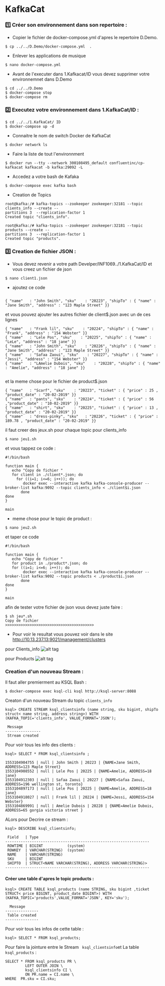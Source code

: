 
# KafkaCat 

### :one: Créer son environnement dans son repertoire :

* Copier le fichier de docker-compose.yml d'apres le repertoire D.Demo.

```
$ cp ../../D.Demo/docker-compose.yml  . 
```

* Enlever les applications de musique

```
$ nano docker-compose.yml
```

* Avant de l'executer dans 1.Kafkacat/ID vous devez supprimer votre environnemnet  dans D.Demo

```
$ cd ../../D.Demo
$ docker-compose stop 
$ docker-compose rm 
```
### :two:  Executez votre environnement dans 1.KafkaCat/ID :

```
$ cd ../../1.KafkaCat/ ID   
$ docker-compose up -d 
```

* Connaitre le nom de switch Docker de KafkaCat

```
$ docker network ls
```

* Faire la liste de tout l'environnment

```
$ docker run --tty --network 300108495_default confluentinc/cp-kafkacat kafkacat -b kafka:29092 -L
```

* Accedez a votre bash de Kafaka

```
$ docker-compose exec kafka bash 
```

* Creation de Topics

```
root@kafka:/# kafka-topics --zookeeper zookeeper:32181 --topic clients_info --create --
partitions 3  --replication-factor 1
Created topic "clients_info".

root@kafka:/# kafka-topics --zookeeper zookeeper:32181 --topic products --create --
partitions 3  --replication-factor 1
Created topic "products".
```

### :three: Creation de fichier JSON :

* Vous devez revenir a votre path Develper/INF1069../1.KafkaCat/ID
et vous creez un fichier de json 

```
$ nano client1.json 
```

* ajoutez ce code

```

{ "name"   : "John Smith", "sku"    : "20223", "shipTo" : { "name" : "Jane Smith", "address" : "123 Maple Street" }}

```
et vous pouvez ajouter les autres fichier de client$.json avec un de ces lignes 
```
{ "name"   : "Frank lil", "sku"    : "20224", "shipTo" : { "name" : "Frank", "address" : "154 Webster" }}
{ "name"   : "Lele Pos", "sku"    : "20225", "shipTo" : { "name" : "LeLe", "address" : "18 jane" }}
{ "name"   : "John Smith", "sku"    : "20226", "shipTo" : { "name" : "Jane Smith", "address" : "123 Maple Street" }}
{ "name"   : "Safaa Zaoui", "sku"    : "20227", "shipTo" : { "name" : "Jessi", "address" : "154 Webster" }}
{ "name"   : "LAmelie Dubois", "sku"    : "20228", "shipTo" : { "name" : "Amelie", "address" : "18 jane" }}


```
et la meme chose pour le fichier de product$.json
```
{ "name"   : "Scarf", "sku"    : "20223", "ticket" : { "price" : 25 , "product_date" : "20-02-2019" }}
{ "name"   : "pants", "sku"    : "20224", "ticket" : { "price" : 56 ,"product_date" : "10-02-2019" }}
{ "name"   : "shirt", "sku"    : "20225", "ticket" : { "price" : 13 , "product_date" : "20-02-2019" }}
{ "name"   : "dress-pinky", "sku"   : "20226", "ticket" : { "price" : 189.78 , "product_date" : "20-02-2019" }}
```
il faut creer des jeux.sh pour chaque topic 
pour clients_info

```
$ nano jeu1.sh

```
et vous tappez ce code :
```
#!/bin/bash

function main {
   echo "Copy de fichier "
   for client in ./client*.json; do
     for ((i=1; i<=6; i++)); do
        docker exec --interactive kafka kafka-console-producer --broker-list kafka:9092 --topic clients_info < ./client$i.json
       done
done
}

main
```
* meme chose pour le topic de product :
```
$ nano jeu2.sh
```
et taper ce code

```
#!/bin/bash

function main {
   echo "Copy de fichier "
   for product in ./product*.json; do
   for ((i=1; i<=6; i++)); do
        docker exec --interactive kafka kafka-console-producer --broker-list kafka:9092 --topic products < ./product$i.json
       done
done
}

main
```
afin de tester votre fichier de json vous devez juste faire :

```
$ sh jeu*.sh
Copy de fichier
>>>>>>>>>>>>>>>>>>>>>>>>>>>>>>>>>>>>>>>>

```

* Pour voir le resultat vous pouvez voir dans le site http://10.13.237.13:9021/management/clusters

pour Clients_info
![alt tag](pic1.png)

pour Products
![alt tag](pic2.png)

### Creation d'un nouveau Stream :

Il faut aller premierment au KSQL Bash :

```
$ docker-compose exec ksql-cli ksql http://ksql-server:8088 
```

Creaton d'un nouveau Stream du topic `clients_info` 


```
ksql> CREATE STREAM ksql_clientsinfo (name string, sku bigint, shipTo struct< name string, address string>) WITH (KAFKA_TOPIC='clients_info', VALUE_FORMAT='JSON');

 Message
----------------
 Stream created

```

Pour voir tous  les info des clients :

```
ksql> SELECT * FROM ksql_clientsinfo ;

1553104904755 | null | John Smith | 20223 | {NAME=Jane Smith, ADDRESS=123 Maple Street}
1553104908552 | null | Lele Pos | 20225 | {NAME=Amelie, ADDRESS=18 jane}
1553104912303 | null | Safaa Zaoui | 20227 | {NAME=Safaa Zaoui, ADDRESS=196 wellington st, toronto}
1553104897173 | null | Lele Pos | 20225 | {NAME=Amelie, ADDRESS=18 jane}
1553104918027 | null | Frank lil | 20224 | {NAME=Jessi, ADDRESS=154 Webster}
1553104869991 | null | Amelie Dubois | 20228 | {NAME=Amelie Dubois, ADDRESS=65 gorgia victoria street }

```

ALors pour Decrire ce stream :

```
ksql> DESCRIBE ksql_clientsinfo;

 Field   | Type
-----------------------------------------------------------------
 ROWTIME | BIGINT           (system)
 ROWKEY  | VARCHAR(STRING)  (system)
 NAME    | VARCHAR(STRING)
 SKU     | BIGINT
 SHIPTO  | STRUCT<NAME VARCHAR(STRING), ADDRESS VARCHAR(STRING)>
-----------------------------------------------------------------

```



#### Créer une table d'apres le topic products :

```
ksql> CREATE TABLE ksql_products (name STRING, sku bigint ,ticket STRUCT< price BIGINT, product_date BIGINT>) WITH  (KAFKA_TOPIC='products',VALUE_FORMAT='JSON', KEY='sku');
 
  Message
---------------
 Table created
---------------

```
Pour voir tous les infos de cette table :

```
ksql> SELECT * FROM ksql_products;
```


Pour faire la jointure entre le Stream ``` ksql_clientsinfo```et La table ``` ksql_products``` :
```
SELECT * FROM ksql_products PR \
         LEFT OUTER JOIN \
         ksql_clientsinfo CI \
         ON PR.name = CI.name \
WHERE  PR.sku = CI.sku;

```

